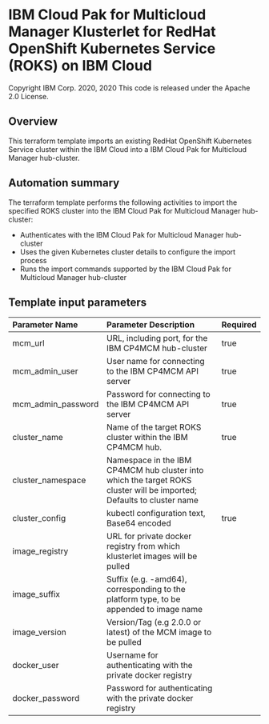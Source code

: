 # IBM Cloud Pak for Multicloud Manager Klusterlet for RedHat OpenShift Kubernetes Service (ROKS) on IBM Cloud
Copyright IBM Corp. 2020, 2020
This code is released under the Apache 2.0 License.

## Overview
This terraform template imports an existing RedHat OpenShift Kubernetes Service cluster within the IBM Cloud into a IBM Cloud Pak for Multicloud Manager hub-cluster.

## Automation summary
The terraform template performs the following activities to import the specified ROKS cluster into the IBM Cloud Pak for Multicloud Manager hub-cluster:
* Authenticates with the IBM Cloud Pak for Multicloud Manager hub-cluster
* Uses the given Kubernetes cluster details to configure the import process
* Runs the import commands supported by the IBM Cloud Pak for Multicloud Manager hub-cluster

## Template input parameters

| Parameter Name                  | Parameter Description | Required |
| :---                            | :--- | :--- |
| mcm\_url                        | URL, including port, for the IBM CP4MCM hub-cluster | true |
| mcm\_admin\_user                | User name for connecting to the IBM CP4MCM API server | true |
| mcm\_admin\_password            | Password for connecting to the IBM CP4MCM API server | true |
| cluster_name                    | Name of the target ROKS cluster within the IBM CP4MCM hub. | true |
| cluster_namespace               | Namespace in the IBM CP4MCM hub cluster into which the target ROKS cluster will be imported; Defaults to cluster name | |
| cluster_config                  | kubectl configuration text, Base64 encoded | true |
| image_registry                  | URL for private docker registry from which klusterlet images will be pulled | |
| image_suffix                    | Suffix (e.g. -amd64), corresponding to the platform type, to be appended to image name | |
| image_version                   | Version/Tag (e.g 2.0.0 or latest) of the MCM image to be pulled | |
| docker_user                     | Username for authenticating with the private docker registry | |
| docker_password                 | Password for authenticating with the private docker registry | |